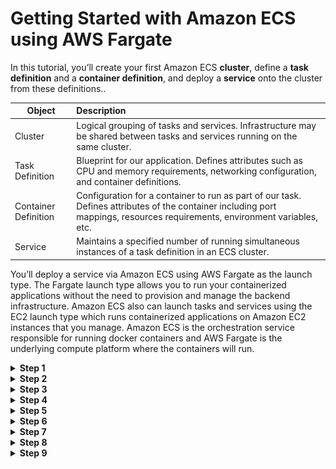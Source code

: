 Getting Started with Amazon ECS using AWS Fargate
=================================================

<p>
  In this tutorial, you’ll create your first Amazon ECS <b>cluster</b>, define a <b>task definition</b> and a <b>container definition</b>, and deploy a <b>service</b> onto the cluster from these definitions..
</p>

| Object               | Description           |
| -------------------- |:----------------------|
| Cluster              | Logical grouping of tasks and services. Infrastructure may be shared between tasks and services running on the same cluster.         |
| Task Definition      | Blueprint for our application. Defines attributes such as CPU and memory requirements, networking configuration, and container definitions.              |
| Container Definition | Configuration for a container to run as part of our task. Defines attributes of the container including port mappings, resources requirements, environment variables, etc.              |
| Service              | Maintains a specified number of running simultaneous instances of a task definition in an ECS cluster.              |

<p>
You’ll deploy a service via Amazon ECS using AWS Fargate as the launch type. The Fargate launch type allows you to run your containerized applications without the need to provision and manage the backend infrastructure. Amazon ECS also can launch tasks and services using the EC2 launch type which runs containerized applications on Amazon EC2 instances that you manage. Amazon ECS is the orchestration service responsible for running docker containers and AWS Fargate is the underlying compute platform where the containers will run.


</p>
<details>
  <summary><b>Step 1</b></summary>
  <p>
    Go to the AWS Management Console, click <b>Services</b> then select <b>Elastic Container Service</b> under Compute. If you’ve never used the service before, you’ll see a <b>Getting started</b> button which will take you to the first run wizard. If you do not see this button, [navigate to the wizard directly](https://console.aws.amazon.com/ecs/home?region=us-east-1#/firstRun).
  </p>
</details>

<details>
  <summary><b>Step 2</b></summary>
  <p>
    The first page of the wizard outlines configuration details to build our new task definition. We’re going to leave the defaults, but read through them to see what’s being configured. It will define a new task definition with a container definition for <b>sample-app</b> which is a container running Apache httpd with a splash page. Note that the task will run using the <b>FARGATE</b> launch type and it is configured for <b>0.5GB of RAM</b> and <b>1/4th of a vCPU</b>. Click <b>Next</b>.
  </p>  
  <img src="images/1a.png"
  alt="SS"
  style="float: left; margin-right: 10px;" />
</details>

<details>
  <summary><b>Step 3</b></summary>
  <p>
    The next page outlines configuration details for our service. By default it will create an app called <b>simple-app-service</b> running a single task in a new security group. Note we can optionally create a load balancer here to distribute traffic across tasks in our service. We won’t do this here but will later in the session. Leave the defaults and click <b>Next</b>.
  </p>
  <img src="images/1b.png"
  alt="SS"
  style="float: left; margin-right: 10px;" />
</details>

<details>
  <summary><b>Step 4</b></summary>
  <p>
    The last page of the wizard allows us to name our cluster. Enter `testecs` into <b>Cluster name</b>. Clik <b>Next</b>.
  </p>
  <img src="images/1c.png"
   alt="SS"
   style="float: left; margin-right: 10px;" />
</details>

<details>
  <summary><b>Step 5</b></summary>
  <p>
    Review the details of the new task definition, service, and cluster on the next page and click <b>Create</b>.
  </p>
  <img src="images/1d.png"
   alt="SS"
   style="float: left; margin-right: 10px;" />
</details>

<details>
  <summary><b>Step 6</b></summary>
  <p>
    The first run wizard will create the task definition, service, and cluster and all supporting infrastructure. It will show you its progress as it runs:
  </p>
  <img src="images/1e.png"
   alt="SS"
   style="float: left; margin-right: 10px;" />
  <p>
    Once complete, click <b>View service</b>.
  </p>
</details>

<details>
  <summary><b>Step 7</b></summary>
  <p>
    Click on the <b>Tasks</b> tab to see the tasks running by the service. The task status will transition from <b>PROVISIONING</b> to <b>PENDING</b> to <b>RUNNING</b> as the task is placed within AWS Fargate, the container is pulled and started. Click the refresh button while the task starts.
  </p>
  <img src="images/1f.png"
   alt="SS"
   style="float: left; margin-right: 10px;" />
</details>

<details>
  <summary><b>Step 8</b></summary>
  <p>
    Once started, click the ID of the task in the <b>Task</b> column. This will show you task details including networking configuration:
  </p>
  <img src="images/1g.png"
   alt="SS"
   style="float: left; margin-right: 10px;" />
  <p>
    Note the <b>Public IP</b> of the task.
  </p>
</details>

<details>
  <summary><b>Step 9</b></summary>
  <p>
    Open a web browser and navigate to the <b>Public IP</b> of the task. You’ll see the Hello World splash page:
  </p>
  <img src="images/1h.png"
   alt="SS"
   style="float: left; margin-right: 10px;" />
</details>
